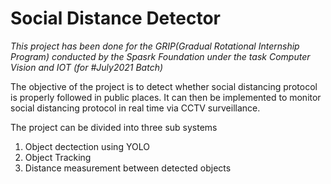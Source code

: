# **Social Distance Detector**
*This project has been done for the GRIP(Gradual Rotational Internship Program) conducted by the Spasrk Foundation under the task Computer Vision and IOT (for #July2021 Batch)*

The objective of the project is to detect whether social distancing protocol is properly followed in public places. It can then be implemented to monitor social distancing protocol in real time via CCTV surveillance.

The project can be divided into three sub systems
1. Object dectection using YOLO
2. Object Tracking
3. Distance measurement between detected objects


